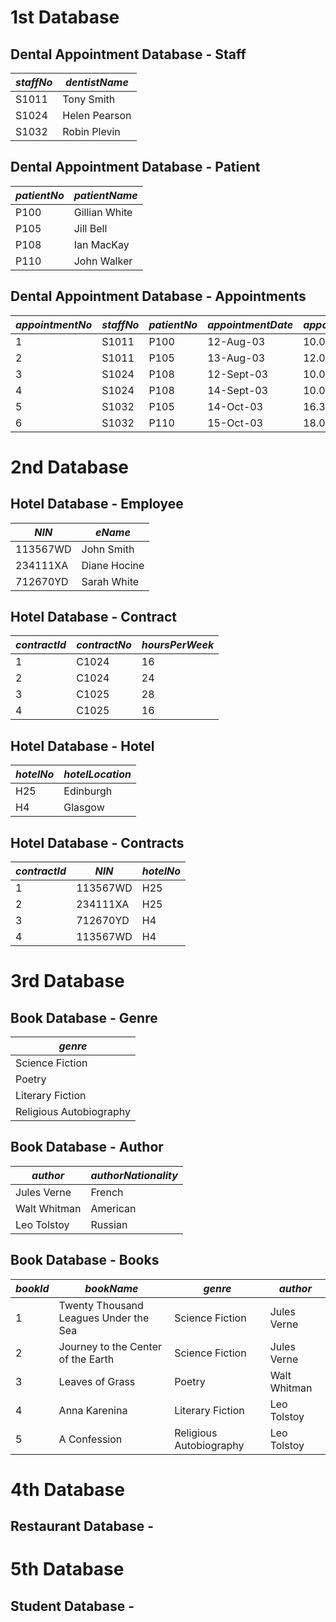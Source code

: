 # 1st Database

## Dental Appointment Database - Staff

| *staffNo* | *dentistName* |
| --------- | ------------- |
| S1011 | Tony Smith |
| S1024 | Helen Pearson |
| S1032 | Robin Plevin |

## Dental Appointment Database - Patient

| *patientNo* | *patientName* | 
| ----------- | ------------- | 
| P100 | Gillian White |
| P105 | Jill Bell |
| P108 | Ian MacKay |
| P110 | John Walker |

## Dental Appointment Database - Appointments

| *appointmentNo* | *staffNo* | *patientNo* | *appointmentDate* | *appointmentTime* | *surgeryNo* |
| --------------- | --------- | ----------- | ----------------- | ----------------- | ----------- |
| 1 | S1011 | P100 | 12-Aug-03 | 10.00 | S10 |
| 2 | S1011 | P105 | 13-Aug-03 | 12.00 | S15 |
| 3 | S1024 | P108 | 12-Sept-03 | 10.00 | S10 |
| 4 | S1024 | P108 | 14-Sept-03 | 10.00 | S10 |
| 5 | S1032 | P105 | 14-Oct-03 | 16.30 | S15 |
| 6 | S1032 | P110 | 15-Oct-03 | 18.00 | S13 |

# 2nd Database

## Hotel Database - Employee

| *NIN* | *eName* |
| ----- | ------- |
| 113567WD | John Smith |
| 234111XA | Diane Hocine |
| 712670YD | Sarah White |

## Hotel Database - Contract

| *contractId* | *contractNo* | *hoursPerWeek* |
| ------------ | ------------ | -------------- |
| 1 | C1024 | 16 |
| 2 | C1024 | 24 |
| 3 | C1025 | 28 |
| 4 | C1025 | 16 |

## Hotel Database - Hotel

| *hotelNo* | *hotelLocation* |
| --------- | --------------- |
| H25 | Edinburgh |
| H4 | Glasgow |

## Hotel Database - Contracts

| *contractId* | *NIN* | *hotelNo* |
| ------------ | ----- | --------- |
| 1 | 113567WD | H25 |
| 2 | 234111XA | H25 |
| 3 | 712670YD | H4 |
| 4 | 113567WD | H4 |

# 3rd Database

## Book Database - Genre

| *genre* |
| ------- |
| Science Fiction |
| Poetry |
| Literary Fiction |
| Religious Autobiography |

## Book Database - Author

| *author* | *authorNationality* |
| -------- | ------------------- |
| Jules Verne | French |
| Walt Whitman | American |
| Leo Tolstoy | Russian |

## Book Database - Books

| *bookId* | *bookName* | *genre* | *author* |
| -------- | ---------- | ------- | -------- |
| 1 | Twenty Thousand Leagues Under the Sea | Science Fiction | Jules Verne |
| 2 | Journey to the Center of the Earth | Science Fiction | Jules Verne |
| 3 | Leaves of Grass | Poetry | Walt Whitman |
| 4 | Anna Karenina | Literary Fiction | Leo Tolstoy |
| 5 | A Confession | Religious Autobiography | Leo Tolstoy |


# 4th Database

## Restaurant Database - 

# 5th Database

## Student Database - 
